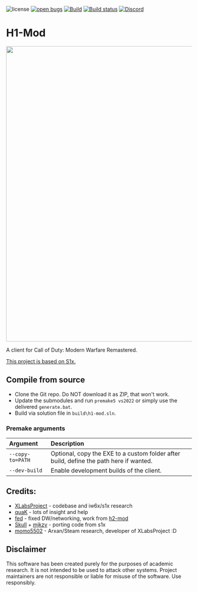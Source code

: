 ![license](https://img.shields.io/github/license/h1-mod/h1-mod.svg)
[![open bugs](https://img.shields.io/github/issues/h1-mod/h1-mod/bug?label=bugs)](https://github.com/h1-mod/h1-mod/issues?q=is%3Aissue+is%3Aopen+label%3Abug)
[![Build](https://github.com/h1-mod/h1-mod/workflows/Build/badge.svg)](https://github.com/h1-mod/h1-mod/actions)
[![Build status](https://ci.appveyor.com/api/projects/status/0sh80kdnsvm53rno?svg=true)](https://ci.appveyor.com/project/h1-mod/h1-mod)
[![Discord](https://img.shields.io/discord/945420505157083208?color=%237289DA&label=members&logo=discord&logoColor=%23FFFFFF)](https://discord.gg/RzzXu5EVnh)

# H1-Mod

<p align="center">
  <img src="https://cdn.discordapp.com/attachments/866389597948739594/983104537990692924/splash.png" width="800px"/>
</p>

A client for Call of Duty: Modern Warfare Remastered.

[This project is based on S1x.](https://github.com/XLabsProject/s1x-client)

## Compile from source

- Clone the Git repo. Do NOT download it as ZIP, that won't work.
- Update the submodules and run `premake5 vs2022` or simply use the delivered `generate.bat`.
- Build via solution file in `build\h1-mod.sln`.

### Premake arguments

| Argument                    | Description                                    |
|:----------------------------|:-----------------------------------------------|
| `--copy-to=PATH`            | Optional, copy the EXE to a custom folder after build, define the path here if wanted. |
| `--dev-build`               | Enable development builds of the client. |

## Credits:

- [XLabsProject](https://github.com/XLabsProject) - codebase and iw6x/s1x research
- [quaK](https://github.com/Joelrau) - lots of insight and help
- [fed](https://github.com/fedddddd) - fixed DW/networking, work from [h2-mod](https://github.com/fedddddd/h2-mod)
- [Skull](https://github.com/skkuull) + [mjkzy](https://github.com/mjkzy) - porting code from s1x
- [momo5502](https://github.com/momo5502) - Arxan/Steam research, developer of XLabsProject :D

## Disclaimer

This software has been created purely for the purposes of academic research. It is not intended to be used to attack other systems. Project maintainers are not responsible or liable for misuse of the software. Use responsibly.
